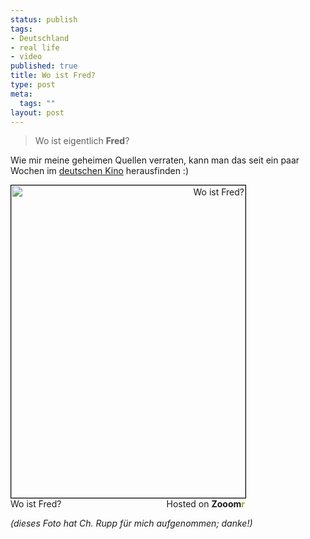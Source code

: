 ```yaml
--- 
status: publish
tags: 
- Deutschland
- real life
- video
published: true
title: Wo ist Fred?
type: post
meta: 
  tags: ""
layout: post
---
```

<blockquote>Wo ist eigentlich <strong>Fred</strong>?</blockquote>

Wie mir meine geheimen Quellen verraten, kann man das seit ein paar Wochen im <a href="http://www.woistfred-film.de/">deutschen Kino</a> herausfinden :)

<div style="width:375px;text-align:right;"><a href="http://beta.zooomr.com/photos/wenzel/528710/" title="Zooomr Photo Sharing :: Photo Sharing"><img src="http://static.zooomr.com/images/528710_f4247bae15.jpg" width="375" height="500" alt="Wo ist Fred?" border="0" style="border:1px solid #000;" /></a><span style="float:left;">Wo ist Fred?</span> Hosted on <strong>Zooom<span style="color:#9EAE15;">r</span></strong></div>

<em>(dieses Foto hat Ch. Rupp für mich aufgenommen; danke!)</em>

